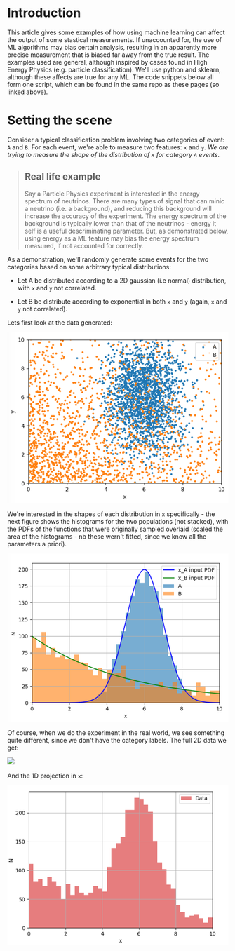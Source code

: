 # Introduction
This article gives some examples of how using machine learning can affect the output of some stastical measurements. If unaccounted for, the use of ML algorithms may bias certain analysis, resulting in an apparently more precise measurement that is biased far away from the true result. The examples used are general, although inspired by cases found in High Energy Physics (e.g. particle classification). We'll use python and sklearn, although these affects are true for any ML. The code snippets below all form one script, which can be found in the same repo as these pages (so linked above).

# Setting the scene
Consider a typical classification problem involving two categories of event: ```A``` and ```B```. For each event, we're able to measure two features: ```x``` and ```y```. *We are trying to measure the shape of the distribution of ```x``` for category ```A``` events.*

> ## Real life example
> Say a Particle Physics experiment is interested in the energy spectrum of neutrinos. There are many types of signal that can minic a neutrino (i.e. a background), and reducing this background will increase the accuracy of the experiment. The energy spectrum of the background is typically lower than that of the neutrinos - energy it self is a useful descriminating parameter. But, as demonstrated below, using energy as a ML feature may bias the energy spectrum measured, if not accounted for correctly. 

As a demonstration, we'll randomly generate some events for the two categories based on some arbitrary typical distributions:

* Let A be distributed according to a 2D gaussian (i.e normal) distribution, with ```x``` and ```y``` not correlated.

* Let B be distribute according to exponential in both ```x``` and ```y``` (again, ```x``` and ```y``` not correlated).

Lets first look at the data generated:

![](tutorials/ML_variable_eff/2ddist.png)

We're interested in the shapes of each distribution in ```x``` specifically - the next figure shows the histograms for the two populations (not stacked), with the PDFs of the functions that were originally sampled overlaid (scaled the area of the histograms - nb these wern't fitted, since we know all the parameters a priori). 

![](tutorials/ML_variable_eff/xs.png)

Of course, when we do the experiment in the real world, we see something quite different, since we don't have the category labels. The full 2D data we get:

![](tutorials/ML_variable_eff/2ddist_nolabels.png)

And the 1D projection in ```x```:

![](tutorials/ML_variable_eff/xs_nolabels.png)

